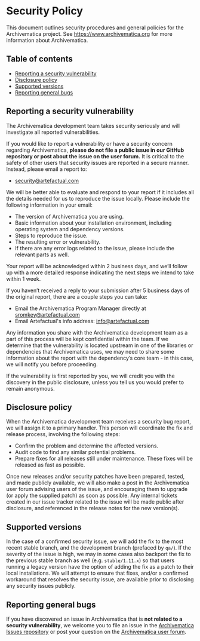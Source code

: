 # Security Policy

This document outlines security procedures and general policies for the
Archivematica project. See <https://www.archivematica.org> for more information
about Archivematica.

## Table of contents

<!-- START doctoc generated TOC please keep comment here to allow auto update -->
<!-- DON'T EDIT THIS SECTION, INSTEAD RE-RUN doctoc TO UPDATE -->

- [Reporting a security vulnerability](#reporting-a-security-vulnerability)
- [Disclosure policy](#disclosure-policy)
- [Supported versions](#supported-versions)
- [Reporting general bugs](#reporting-general-bugs)

<!-- END doctoc generated TOC please keep comment here to allow auto update -->


## Reporting a security vulnerability

The Archivematica development team takes security seriously and will investigate
all reported vulnerabilities.

If you would like to report a vulnerability or have a security concern regarding
Archivematica, **please do not file a public issue in our GitHub repository or
post about the issue on the user forum.** It is critical to the safety of other
users that security issues are reported in a secure manner. Instead, please
email a report to:

- [security@artefactual.com](mailto:security@artefactual.com)

We will be better able to evaluate and respond to your report if it includes
all the details needed for us to reproduce the issue locally. Please include
the following information in your email:

- The version of Archivematica you are using.
- Basic information about your installation environment, including operating
  system and dependency versions.
- Steps to reproduce the issue.
- The resulting error or vulnerability.
- If there are any error logs related to the issue, please include the relevant parts as well.

Your report will be acknowledged within 2 business days, and we’ll follow up
with a more detailed response indicating the next steps we intend to take
within 1 week.

If you haven’t received a reply to your submission after 5 business days of
the original report, there are a couple steps you can take:

- Email the Archivematica Program Manager directly at
  [sromkey@artefactual.com](mailto:sromkey@artefactual.com)
- Email Artefactual's info address: [info@artefactual.com](info@artefactual.com)

Any information you share with the Archivematica development team as a part of
this process will be kept confidential within the team. If we determine that the
vulnerability is located upstream in one of the libraries or dependencies that
Archivematica uses, we may need to share some information about the report with
the dependency’s core team - in this case, we will notify you before proceeding.

If the vulnerability is first reported by you, we will credit you with the
discovery in the public disclosure, unless you tell us you would prefer to
remain anonymous.

## Disclosure policy

When the Archivematica development team receives a security bug report, we will
assign it to a primary handler. This person will coordinate the fix and release
process, involving the following steps:

- Confirm the problem and determine the affected versions.
- Audit code to find any similar potential problems.
- Prepare fixes for all releases still under maintenance. These fixes will be released as fast as possible.

Once new releases and/or security patches have been prepared, tested, and made
publicly available, we will also make a post in the Archivematica user forum
advising users of the issue, and encouraging them to upgrade (or apply the
supplied patch) as soon as possible. Any internal tickets created in our issue
tracker related to the issue will be made public after disclosure, and
referenced in the release notes for the new version(s).

## Supported versions

In the case of a confirmed security issue, we will add the fix to the most
recent stable branch, and the development branch (prefaced by `qa/`). If the
severity of the issue is high, we may in some cases also backport the fix to the
previous stable branch as well (e.g. `stable/1.11.x`) so that users running a
legacy version have the option of adding the fix as a patch to their local
installations. We will attempt to ensure that fixes, and/or a confirmed
workaround that resolves the security issue, are available prior to disclosing
any security issues publicly.

## Reporting general bugs

If you have discovered an issue in Archivematica that is **not related to a
security vulnerability**, we welcome you to file an issue in the
[Archivematica Issues repository](https://github.com/archivematica/Issues/issues)
or post your question on the
[Archivematica user forum](https://groups.google.com/forum/#!forum/archivematica).
